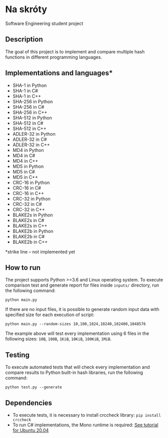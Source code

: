 # Na skróty
Software Engineering student project

## Description
The goal of this project is to implement and compare multiple hash functions in different programming languages.

## Implementations and languages*
* SHA-1 in Python
* SHA-1 in C#
* SHA-1 in C++
* SHA-256 in Python
* SHA-256 in C#
* SHA-256 in C++
* SHA-512 in Python
* SHA-512 in C#
* SHA-512 in C++
* ADLER-32 in Python
* ADLER-32 in C#
* ADLER-32 in C++
* MD4 in Python
* MD4 in C#
* MD4 in C++
* MD5 in Python
* MD5 in C#
* MD5 in C++
* CRC-16 in Python
* CRC-16 in C#
* CRC-16 in C++
* CRC-32 in Python
* CRC-32 in C#
* CRC-32 in C++
* BLAKE2s in Python
* BLAKE2s in C#
* BLAKE2s in C++
* BLAKE2b in Python
* BLAKE2b in C#
* BLAKE2b in C++

*strike line – not implemented yet

## How to run
The project supports Python >=3.6 and Linux operating system.
To execute comparison test and generate report for files inside `inputs/` directory, run the following command:
```
python main.py
```
If there are no input files, it is possible to generate random input data with specified size for each execution of script:
```
python main.py --random-sizes 10,100,1024,10240,102400,1048576
```
The example above will test every implementation using 6 files in the following sizes: `10B`, `100B`, `1KiB`, `10KiB`, `100KiB`, `1MiB`.

## Testing
To execute automated tests that will check every implementation and compare results to Python built-in hash libraries, run the following command:
```
python test.py --generate
```

## Dependencies
* To execute tests, it is necessary to install crccheck library: `pip install crccheck`
* To run C# implementations, the Mono runtime is required: [See tutorial for Ubuntu 20.04](https://linuxize.com/post/how-to-install-mono-on-ubuntu-20-04/)